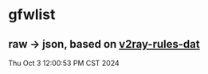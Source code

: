 # gfwlist
## raw -> json, based on [v2ray-rules-dat](https://github.com/Loyalsoldier/v2ray-rules-dat)
Thu Oct  3 12:00:53 PM CST 2024

